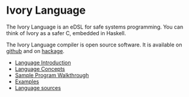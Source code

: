 # Ivory Language

The Ivory Language is an eDSL for safe systems programming. You can think of
Ivory as a safer C, embedded in Haskell.

The Ivory Language compiler is open source software. It is available on [github][ivory-github] and on
[hackage][].

* [Language Introduction](ivory-introduction.html)
* [Language Concepts](ivory-concepts.html)
* [Sample Program Walkthrough](ivory-fib.html)
* [Examples][ivory-examples]
* [Language sources][ivory-github]

[ivory-examples]: http://github.com/GaloisInc/ivory/tree/master/ivory-examples/examples
[ivory-github]: http://github.com/GaloisInc/ivory
[hackage]: http://FIXME
